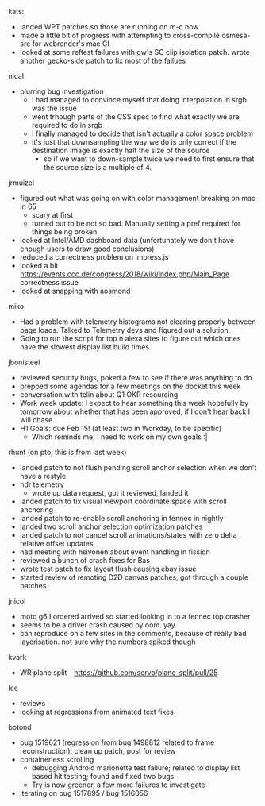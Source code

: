 kats:
  * landed WPT patches so those are running on m-c now
  * made a little bit of progress with attempting to cross-compile osmesa-src for webrender's mac CI
  * looked at some reftest failures with gw's SC clip isolation patch. wrote another gecko-side patch to fix most of the failues

nical
  * blurring bug investigation
    * I had managed to convince myself that doing interpolation in srgb was the issue
    * went trhough parts of the CSS spec to find what exactly we are required to do in srgb
    * I finally managed to decide that isn't actually a color space problem
    * it's just that downsampling the way we do is only correct if the destination image is exactly half the size of the source
      * so if we want to down-sample twice we need to first ensure that the source size is a multiple of 4.

jrmuizel
  * figured out what was going on with color management breaking on mac in 65
    * scary at first
    * turned out to be not so bad. Manually setting a pref required for things being broken
  * looked at Intel/AMD dashboard data (unfortunately we don't have enough users to draw good conclusions)
  * reduced a correctness problem on impress.js
  * looked a bit https://events.ccc.de/congress/2018/wiki/index.php/Main_Page correctness issue
  * looked at snapping with aosmond

miko
  * Had a problem with telemetry histograms not clearing properly between page loads. Talked to Telemetry devs and figured out a solution.
  * Going to run the script for top n alexa sites to figure out which ones have the slowest display list build times. 

jbonisteel
  * reviewed security bugs, poked a few to see if there was anything to do
  * prepped some agendas for a few meetings on the docket this week
  * conversation with telin about Q1 OKR resourcing
  * Work week update: I expect to hear something this week hopefully by tomorrow about whether that has been approved, if I don't hear back I will chase 
  * H1 Goals: due Feb 15! (at least two in Workday, to be specific)
    * Which reminds me, I need to work on my own goals :|

rhunt (on pto, this is from last week)
  * landed patch to not flush pending scroll anchor selection when we don't have a restyle
  * hdr telemetry
    * wrote up data request, got it reviewed, landed it
  * landed patch to fix visual viewport coordinate space with scroll anchoring
  * landed patch to re-enable scroll anchoring in fennec in nightly
  * landed two scroll anchor selection optimization patches
  * landed patch to not cancel scroll animations/states with zero delta relative offset updates
  * had meeting with hsivonen about event handling in fission
  * reviewed a bunch of crash fixes for Bas
  * wrote test patch to fix layout flush causing ebay issue
  * started review of remoting D2D canvas patches, got through a couple patches

jnicol
  * moto g6 I ordered arrived so started looking in to a fennec top crasher
  * seems to be a driver crash caused by oom. yay.
  * can reproduce on a few sites in the comments, because of really bad layerisation. not sure why the numbers spiked though

kvark
  * WR plane split - https://github.com/servo/plane-split/pull/25

lee
  * reviews
  * looking at regressions from animated text fixes

botond
  * bug 1519621 (regression from bug 1498812 related to frame reconstruction): clean up patch, post for review 
  * containerless scrolling 
    * debugging Android marionette test failure; related to display list based hit testing; found and fixed two bugs 
    * Try is now greener, a few more failures to investigate 
  * iterating on bug 1517895 / bug 1516056
